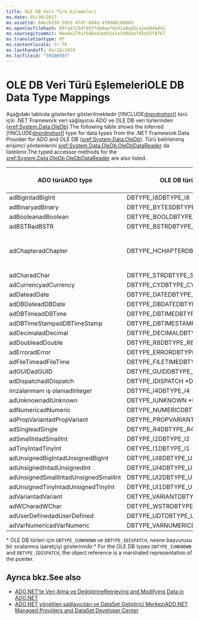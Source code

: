 ```yaml
---
title: OLE DB Veri Türü Eşlemeleri
ms.date: 03/30/2017
ms.assetid: 04bcb259-59d3-4fd7-894d-4f0dd0c68069
ms.openlocfilehash: 09fab7c5df99ffdb0aef6d32a8ad5ca1ed446d42
ms.sourcegitcommit: 0be8a279af6d8a43e03141e349d3efd5d35f8767
ms.translationtype: MT
ms.contentlocale: tr-TR
ms.lasthandoff: 04/18/2019
ms.locfileid: "59100593"
---
```

# <a name="ole-db-data-type-mappings"></a><span data-ttu-id="cbf82-102">OLE DB Veri Türü Eşlemeleri</span><span class="sxs-lookup"><span data-stu-id="cbf82-102">OLE DB Data Type Mappings</span></span>
<span data-ttu-id="cbf82-103">Aşağıdaki tabloda gösterilen gösterilmektedir [!INCLUDE[dnprdnshort](../../../../includes/dnprdnshort-md.md)] türü için .NET Framework veri sağlayıcısı ADO ve OLE DB veri türlerinden (<xref:System.Data.OleDb>).</span><span class="sxs-lookup"><span data-stu-id="cbf82-103">The following table shows the inferred [!INCLUDE[dnprdnshort](../../../../includes/dnprdnshort-md.md)] type for data types from the .NET Framework Data Provider for ADO and OLE DB (<xref:System.Data.OleDb>).</span></span> <span data-ttu-id="cbf82-104">Türü belirlenmiş erişimci yöntemlerini <xref:System.Data.OleDb.OleDbDataReader> da listelenir.</span><span class="sxs-lookup"><span data-stu-id="cbf82-104">The typed accessor methods for the <xref:System.Data.OleDb.OleDbDataReader> are also listed.</span></span>  
  
|<span data-ttu-id="cbf82-105">ADO türü</span><span class="sxs-lookup"><span data-stu-id="cbf82-105">ADO type</span></span>|<span data-ttu-id="cbf82-106">OLE DB türü</span><span class="sxs-lookup"><span data-stu-id="cbf82-106">OLE DB type</span></span>|[!INCLUDE[dnprdnshort](../../../../includes/dnprdnshort-md.md)] <span data-ttu-id="cbf82-107">Türü</span><span class="sxs-lookup"><span data-stu-id="cbf82-107">type</span></span>|[!INCLUDE[dnprdnshort](../../../../includes/dnprdnshort-md.md)] <span data-ttu-id="cbf82-108">türü belirlenmiş erişimcisi</span><span class="sxs-lookup"><span data-stu-id="cbf82-108">typed accessor</span></span>|  
|--------------|-----------------|----------------------------------------------------------------------|--------------------------------------------------------------------------------|  
|<span data-ttu-id="cbf82-109">adBigInt</span><span class="sxs-lookup"><span data-stu-id="cbf82-109">adBigInt</span></span>|<span data-ttu-id="cbf82-110">DBTYPE_I8</span><span class="sxs-lookup"><span data-stu-id="cbf82-110">DBTYPE_I8</span></span>|<span data-ttu-id="cbf82-111">Int64</span><span class="sxs-lookup"><span data-stu-id="cbf82-111">Int64</span></span>|<span data-ttu-id="cbf82-112">GetInt64()</span><span class="sxs-lookup"><span data-stu-id="cbf82-112">GetInt64()</span></span>|  
|<span data-ttu-id="cbf82-113">adBinary</span><span class="sxs-lookup"><span data-stu-id="cbf82-113">adBinary</span></span>|<span data-ttu-id="cbf82-114">DBTYPE_BYTES</span><span class="sxs-lookup"><span data-stu-id="cbf82-114">DBTYPE_BYTES</span></span>|<span data-ttu-id="cbf82-115">Byte[]</span><span class="sxs-lookup"><span data-stu-id="cbf82-115">Byte[]</span></span>|<span data-ttu-id="cbf82-116">GetBytes()</span><span class="sxs-lookup"><span data-stu-id="cbf82-116">GetBytes()</span></span>|  
|<span data-ttu-id="cbf82-117">adBoolean</span><span class="sxs-lookup"><span data-stu-id="cbf82-117">adBoolean</span></span>|<span data-ttu-id="cbf82-118">DBTYPE_BOOL</span><span class="sxs-lookup"><span data-stu-id="cbf82-118">DBTYPE_BOOL</span></span>|<span data-ttu-id="cbf82-119">Boole değeri</span><span class="sxs-lookup"><span data-stu-id="cbf82-119">Boolean</span></span>|<span data-ttu-id="cbf82-120">GetBoolean()</span><span class="sxs-lookup"><span data-stu-id="cbf82-120">GetBoolean()</span></span>|  
|<span data-ttu-id="cbf82-121">adBSTR</span><span class="sxs-lookup"><span data-stu-id="cbf82-121">adBSTR</span></span>|<span data-ttu-id="cbf82-122">DBTYPE_BSTR</span><span class="sxs-lookup"><span data-stu-id="cbf82-122">DBTYPE_BSTR</span></span>|<span data-ttu-id="cbf82-123">Dize</span><span class="sxs-lookup"><span data-stu-id="cbf82-123">String</span></span>|<span data-ttu-id="cbf82-124">GetString()</span><span class="sxs-lookup"><span data-stu-id="cbf82-124">GetString()</span></span>|  
|<span data-ttu-id="cbf82-125">adChapter</span><span class="sxs-lookup"><span data-stu-id="cbf82-125">adChapter</span></span>|<span data-ttu-id="cbf82-126">DBTYPE_HCHAPTER</span><span class="sxs-lookup"><span data-stu-id="cbf82-126">DBTYPE_HCHAPTER</span></span>|<span data-ttu-id="cbf82-127">Aracılığıyla desteklenen `DataReader`.</span><span class="sxs-lookup"><span data-stu-id="cbf82-127">Supported through the `DataReader`.</span></span> <span data-ttu-id="cbf82-128">Bkz: [DataReader kullanarak veri alma](../../../../docs/framework/data/adonet/retrieving-data-using-a-datareader.md).</span><span class="sxs-lookup"><span data-stu-id="cbf82-128">See [Retrieving Data Using a DataReader](../../../../docs/framework/data/adonet/retrieving-data-using-a-datareader.md).</span></span>|<span data-ttu-id="cbf82-129">GetValue()</span><span class="sxs-lookup"><span data-stu-id="cbf82-129">GetValue()</span></span>|  
|<span data-ttu-id="cbf82-130">adChar</span><span class="sxs-lookup"><span data-stu-id="cbf82-130">adChar</span></span>|<span data-ttu-id="cbf82-131">DBTYPE_STR</span><span class="sxs-lookup"><span data-stu-id="cbf82-131">DBTYPE_STR</span></span>|<span data-ttu-id="cbf82-132">Dize</span><span class="sxs-lookup"><span data-stu-id="cbf82-132">String</span></span>|<span data-ttu-id="cbf82-133">GetString()</span><span class="sxs-lookup"><span data-stu-id="cbf82-133">GetString()</span></span>|  
|<span data-ttu-id="cbf82-134">adCurrency</span><span class="sxs-lookup"><span data-stu-id="cbf82-134">adCurrency</span></span>|<span data-ttu-id="cbf82-135">DBTYPE_CY</span><span class="sxs-lookup"><span data-stu-id="cbf82-135">DBTYPE_CY</span></span>|<span data-ttu-id="cbf82-136">Ondalık</span><span class="sxs-lookup"><span data-stu-id="cbf82-136">Decimal</span></span>|<span data-ttu-id="cbf82-137">GetDecimal()</span><span class="sxs-lookup"><span data-stu-id="cbf82-137">GetDecimal()</span></span>|  
|<span data-ttu-id="cbf82-138">adDate</span><span class="sxs-lookup"><span data-stu-id="cbf82-138">adDate</span></span>|<span data-ttu-id="cbf82-139">DBTYPE_DATE</span><span class="sxs-lookup"><span data-stu-id="cbf82-139">DBTYPE_DATE</span></span>|<span data-ttu-id="cbf82-140">DateTime</span><span class="sxs-lookup"><span data-stu-id="cbf82-140">DateTime</span></span>|<span data-ttu-id="cbf82-141">GetDateTime()</span><span class="sxs-lookup"><span data-stu-id="cbf82-141">GetDateTime()</span></span>|  
|<span data-ttu-id="cbf82-142">adDBDate</span><span class="sxs-lookup"><span data-stu-id="cbf82-142">adDBDate</span></span>|<span data-ttu-id="cbf82-143">DBTYPE_DBDATE</span><span class="sxs-lookup"><span data-stu-id="cbf82-143">DBTYPE_DBDATE</span></span>|<span data-ttu-id="cbf82-144">DateTime</span><span class="sxs-lookup"><span data-stu-id="cbf82-144">DateTime</span></span>|<span data-ttu-id="cbf82-145">GetDateTime()</span><span class="sxs-lookup"><span data-stu-id="cbf82-145">GetDateTime()</span></span>|  
|<span data-ttu-id="cbf82-146">adDBTime</span><span class="sxs-lookup"><span data-stu-id="cbf82-146">adDBTime</span></span>|<span data-ttu-id="cbf82-147">DBTYPE_DBTIME</span><span class="sxs-lookup"><span data-stu-id="cbf82-147">DBTYPE_DBTIME</span></span>|<span data-ttu-id="cbf82-148">DateTime</span><span class="sxs-lookup"><span data-stu-id="cbf82-148">DateTime</span></span>|<span data-ttu-id="cbf82-149">GetDateTime()</span><span class="sxs-lookup"><span data-stu-id="cbf82-149">GetDateTime()</span></span>|  
|<span data-ttu-id="cbf82-150">adDBTimeStamp</span><span class="sxs-lookup"><span data-stu-id="cbf82-150">adDBTimeStamp</span></span>|<span data-ttu-id="cbf82-151">DBTYPE_DBTIMESTAMP</span><span class="sxs-lookup"><span data-stu-id="cbf82-151">DBTYPE_DBTIMESTAMP</span></span>|<span data-ttu-id="cbf82-152">DateTime</span><span class="sxs-lookup"><span data-stu-id="cbf82-152">DateTime</span></span>|<span data-ttu-id="cbf82-153">GetDateTime()</span><span class="sxs-lookup"><span data-stu-id="cbf82-153">GetDateTime()</span></span>|  
|<span data-ttu-id="cbf82-154">adDecimal</span><span class="sxs-lookup"><span data-stu-id="cbf82-154">adDecimal</span></span>|<span data-ttu-id="cbf82-155">DBTYPE_DECIMAL</span><span class="sxs-lookup"><span data-stu-id="cbf82-155">DBTYPE_DECIMAL</span></span>|<span data-ttu-id="cbf82-156">Ondalık</span><span class="sxs-lookup"><span data-stu-id="cbf82-156">Decimal</span></span>|<span data-ttu-id="cbf82-157">GetDecimal()</span><span class="sxs-lookup"><span data-stu-id="cbf82-157">GetDecimal()</span></span>|  
|<span data-ttu-id="cbf82-158">adDouble</span><span class="sxs-lookup"><span data-stu-id="cbf82-158">adDouble</span></span>|<span data-ttu-id="cbf82-159">DBTYPE_R8</span><span class="sxs-lookup"><span data-stu-id="cbf82-159">DBTYPE_R8</span></span>|<span data-ttu-id="cbf82-160">Çift</span><span class="sxs-lookup"><span data-stu-id="cbf82-160">Double</span></span>|<span data-ttu-id="cbf82-161">GetDouble()</span><span class="sxs-lookup"><span data-stu-id="cbf82-161">GetDouble()</span></span>|  
|<span data-ttu-id="cbf82-162">adError</span><span class="sxs-lookup"><span data-stu-id="cbf82-162">adError</span></span>|<span data-ttu-id="cbf82-163">DBTYPE_ERROR</span><span class="sxs-lookup"><span data-stu-id="cbf82-163">DBTYPE_ERROR</span></span>|<span data-ttu-id="cbf82-164">ExternalException</span><span class="sxs-lookup"><span data-stu-id="cbf82-164">ExternalException</span></span>|<span data-ttu-id="cbf82-165">GetValue()</span><span class="sxs-lookup"><span data-stu-id="cbf82-165">GetValue()</span></span>|  
|<span data-ttu-id="cbf82-166">adFileTime</span><span class="sxs-lookup"><span data-stu-id="cbf82-166">adFileTime</span></span>|<span data-ttu-id="cbf82-167">DBTYPE_FILETIME</span><span class="sxs-lookup"><span data-stu-id="cbf82-167">DBTYPE_FILETIME</span></span>|<span data-ttu-id="cbf82-168">DateTime</span><span class="sxs-lookup"><span data-stu-id="cbf82-168">DateTime</span></span>|<span data-ttu-id="cbf82-169">GetDateTime()</span><span class="sxs-lookup"><span data-stu-id="cbf82-169">GetDateTime()</span></span>|  
|<span data-ttu-id="cbf82-170">adGUID</span><span class="sxs-lookup"><span data-stu-id="cbf82-170">adGUID</span></span>|<span data-ttu-id="cbf82-171">DBTYPE_GUID</span><span class="sxs-lookup"><span data-stu-id="cbf82-171">DBTYPE_GUID</span></span>|<span data-ttu-id="cbf82-172">Guid</span><span class="sxs-lookup"><span data-stu-id="cbf82-172">Guid</span></span>|<span data-ttu-id="cbf82-173">GetGuid()</span><span class="sxs-lookup"><span data-stu-id="cbf82-173">GetGuid()</span></span>|  
|<span data-ttu-id="cbf82-174">adDispatch</span><span class="sxs-lookup"><span data-stu-id="cbf82-174">adIDispatch</span></span>|<span data-ttu-id="cbf82-175">DBTYPE_IDISPATCH \*</span><span class="sxs-lookup"><span data-stu-id="cbf82-175">DBTYPE_IDISPATCH \*</span></span>|<span data-ttu-id="cbf82-176">Nesne</span><span class="sxs-lookup"><span data-stu-id="cbf82-176">Object</span></span>|<span data-ttu-id="cbf82-177">GetValue()</span><span class="sxs-lookup"><span data-stu-id="cbf82-177">GetValue()</span></span>|  
|<span data-ttu-id="cbf82-178">imzalanmam ış olanı</span><span class="sxs-lookup"><span data-stu-id="cbf82-178">adInteger</span></span>|<span data-ttu-id="cbf82-179">DBTYPE_I4</span><span class="sxs-lookup"><span data-stu-id="cbf82-179">DBTYPE_I4</span></span>|<span data-ttu-id="cbf82-180">Int32</span><span class="sxs-lookup"><span data-stu-id="cbf82-180">Int32</span></span>|<span data-ttu-id="cbf82-181">GetInt32()</span><span class="sxs-lookup"><span data-stu-id="cbf82-181">GetInt32()</span></span>|  
|<span data-ttu-id="cbf82-182">adUnknown</span><span class="sxs-lookup"><span data-stu-id="cbf82-182">adIUnknown</span></span>|<span data-ttu-id="cbf82-183">DBTYPE_IUNKNOWN \*</span><span class="sxs-lookup"><span data-stu-id="cbf82-183">DBTYPE_IUNKNOWN \*</span></span>|<span data-ttu-id="cbf82-184">Nesne</span><span class="sxs-lookup"><span data-stu-id="cbf82-184">Object</span></span>|<span data-ttu-id="cbf82-185">GetValue()</span><span class="sxs-lookup"><span data-stu-id="cbf82-185">GetValue()</span></span>|  
|<span data-ttu-id="cbf82-186">adNumeric</span><span class="sxs-lookup"><span data-stu-id="cbf82-186">adNumeric</span></span>|<span data-ttu-id="cbf82-187">DBTYPE_NUMERIC</span><span class="sxs-lookup"><span data-stu-id="cbf82-187">DBTYPE_NUMERIC</span></span>|<span data-ttu-id="cbf82-188">Ondalık</span><span class="sxs-lookup"><span data-stu-id="cbf82-188">Decimal</span></span>|<span data-ttu-id="cbf82-189">GetDecimal()</span><span class="sxs-lookup"><span data-stu-id="cbf82-189">GetDecimal()</span></span>|  
|<span data-ttu-id="cbf82-190">adPropVariant</span><span class="sxs-lookup"><span data-stu-id="cbf82-190">adPropVariant</span></span>|<span data-ttu-id="cbf82-191">DBTYPE_PROPVARIANT</span><span class="sxs-lookup"><span data-stu-id="cbf82-191">DBTYPE_PROPVARIANT</span></span>|<span data-ttu-id="cbf82-192">Nesne</span><span class="sxs-lookup"><span data-stu-id="cbf82-192">Object</span></span>|<span data-ttu-id="cbf82-193">GetValue()</span><span class="sxs-lookup"><span data-stu-id="cbf82-193">GetValue()</span></span>|  
|<span data-ttu-id="cbf82-194">adSingle</span><span class="sxs-lookup"><span data-stu-id="cbf82-194">adSingle</span></span>|<span data-ttu-id="cbf82-195">DBTYPE_R4</span><span class="sxs-lookup"><span data-stu-id="cbf82-195">DBTYPE_R4</span></span>|<span data-ttu-id="cbf82-196">Tek</span><span class="sxs-lookup"><span data-stu-id="cbf82-196">Single</span></span>|<span data-ttu-id="cbf82-197">GetFloat()</span><span class="sxs-lookup"><span data-stu-id="cbf82-197">GetFloat()</span></span>|  
|<span data-ttu-id="cbf82-198">adSmallInt</span><span class="sxs-lookup"><span data-stu-id="cbf82-198">adSmallInt</span></span>|<span data-ttu-id="cbf82-199">DBTYPE_I2</span><span class="sxs-lookup"><span data-stu-id="cbf82-199">DBTYPE_I2</span></span>|<span data-ttu-id="cbf82-200">Int16</span><span class="sxs-lookup"><span data-stu-id="cbf82-200">Int16</span></span>|<span data-ttu-id="cbf82-201">GetInt16()</span><span class="sxs-lookup"><span data-stu-id="cbf82-201">GetInt16()</span></span>|  
|<span data-ttu-id="cbf82-202">adTinyInt</span><span class="sxs-lookup"><span data-stu-id="cbf82-202">adTinyInt</span></span>|<span data-ttu-id="cbf82-203">DBTYPE_I1</span><span class="sxs-lookup"><span data-stu-id="cbf82-203">DBTYPE_I1</span></span>|<span data-ttu-id="cbf82-204">Bayt</span><span class="sxs-lookup"><span data-stu-id="cbf82-204">Byte</span></span>|<span data-ttu-id="cbf82-205">GetByte()</span><span class="sxs-lookup"><span data-stu-id="cbf82-205">GetByte()</span></span>|  
|<span data-ttu-id="cbf82-206">adUnsignedBigInt</span><span class="sxs-lookup"><span data-stu-id="cbf82-206">adUnsignedBigInt</span></span>|<span data-ttu-id="cbf82-207">DBTYPE_UI8</span><span class="sxs-lookup"><span data-stu-id="cbf82-207">DBTYPE_UI8</span></span>|<span data-ttu-id="cbf82-208">UInt64</span><span class="sxs-lookup"><span data-stu-id="cbf82-208">UInt64</span></span>|<span data-ttu-id="cbf82-209">GetValue()</span><span class="sxs-lookup"><span data-stu-id="cbf82-209">GetValue()</span></span>|  
|<span data-ttu-id="cbf82-210">adUnsignedInt</span><span class="sxs-lookup"><span data-stu-id="cbf82-210">adUnsignedInt</span></span>|<span data-ttu-id="cbf82-211">DBTYPE_UI4</span><span class="sxs-lookup"><span data-stu-id="cbf82-211">DBTYPE_UI4</span></span>|<span data-ttu-id="cbf82-212">UInt32</span><span class="sxs-lookup"><span data-stu-id="cbf82-212">UInt32</span></span>|<span data-ttu-id="cbf82-213">GetValue()</span><span class="sxs-lookup"><span data-stu-id="cbf82-213">GetValue()</span></span>|  
|<span data-ttu-id="cbf82-214">adUnsignedSmallInt</span><span class="sxs-lookup"><span data-stu-id="cbf82-214">adUnsignedSmallInt</span></span>|<span data-ttu-id="cbf82-215">DBTYPE_UI2</span><span class="sxs-lookup"><span data-stu-id="cbf82-215">DBTYPE_UI2</span></span>|<span data-ttu-id="cbf82-216">UInt16</span><span class="sxs-lookup"><span data-stu-id="cbf82-216">UInt16</span></span>|<span data-ttu-id="cbf82-217">GetValue()</span><span class="sxs-lookup"><span data-stu-id="cbf82-217">GetValue()</span></span>|  
|<span data-ttu-id="cbf82-218">adUnsignedTinyInt</span><span class="sxs-lookup"><span data-stu-id="cbf82-218">adUnsignedTinyInt</span></span>|<span data-ttu-id="cbf82-219">DBTYPE_UI1</span><span class="sxs-lookup"><span data-stu-id="cbf82-219">DBTYPE_UI1</span></span>|<span data-ttu-id="cbf82-220">Bayt</span><span class="sxs-lookup"><span data-stu-id="cbf82-220">Byte</span></span>|<span data-ttu-id="cbf82-221">GetByte()</span><span class="sxs-lookup"><span data-stu-id="cbf82-221">GetByte()</span></span>|  
|<span data-ttu-id="cbf82-222">adVariant</span><span class="sxs-lookup"><span data-stu-id="cbf82-222">adVariant</span></span>|<span data-ttu-id="cbf82-223">DBTYPE_VARIANT</span><span class="sxs-lookup"><span data-stu-id="cbf82-223">DBTYPE_VARIANT</span></span>|<span data-ttu-id="cbf82-224">Nesne</span><span class="sxs-lookup"><span data-stu-id="cbf82-224">Object</span></span>|<span data-ttu-id="cbf82-225">GetValue()</span><span class="sxs-lookup"><span data-stu-id="cbf82-225">GetValue()</span></span>|  
|<span data-ttu-id="cbf82-226">adWChar</span><span class="sxs-lookup"><span data-stu-id="cbf82-226">adWChar</span></span>|<span data-ttu-id="cbf82-227">DBTYPE_WSTR</span><span class="sxs-lookup"><span data-stu-id="cbf82-227">DBTYPE_WSTR</span></span>|<span data-ttu-id="cbf82-228">Dize</span><span class="sxs-lookup"><span data-stu-id="cbf82-228">String</span></span>|<span data-ttu-id="cbf82-229">GetString()</span><span class="sxs-lookup"><span data-stu-id="cbf82-229">GetString()</span></span>|  
|<span data-ttu-id="cbf82-230">adUserDefined</span><span class="sxs-lookup"><span data-stu-id="cbf82-230">adUserDefined</span></span>|<span data-ttu-id="cbf82-231">DBTYPE_UDT</span><span class="sxs-lookup"><span data-stu-id="cbf82-231">DBTYPE_UDT</span></span>|<span data-ttu-id="cbf82-232">Desteklenmiyor</span><span class="sxs-lookup"><span data-stu-id="cbf82-232">not supported</span></span>||  
|<span data-ttu-id="cbf82-233">adVarNumeric</span><span class="sxs-lookup"><span data-stu-id="cbf82-233">adVarNumeric</span></span>|<span data-ttu-id="cbf82-234">DBTYPE_VARNUMERIC</span><span class="sxs-lookup"><span data-stu-id="cbf82-234">DBTYPE_VARNUMERIC</span></span>|<span data-ttu-id="cbf82-235">Desteklenmiyor</span><span class="sxs-lookup"><span data-stu-id="cbf82-235">not supported</span></span>||  
  
 <span data-ttu-id="cbf82-236">\* OLE DB türleri için `DBTYPE_IUNKNOWN` ve `DBTYPE_IDISPATCH`, nesne başvurusu bir sıralanmış işaretçiyi gösterimidir.</span><span class="sxs-lookup"><span data-stu-id="cbf82-236">\* For the OLE DB types `DBTYPE_IUNKNOWN` and `DBTYPE_IDISPATCH`, the object reference is a marshaled representation of the pointer.</span></span>  
  
## <a name="see-also"></a><span data-ttu-id="cbf82-237">Ayrıca bkz.</span><span class="sxs-lookup"><span data-stu-id="cbf82-237">See also</span></span>

- [<span data-ttu-id="cbf82-238">ADO.NET’te Veri Alma ve Değiştirme</span><span class="sxs-lookup"><span data-stu-id="cbf82-238">Retrieving and Modifying Data in ADO.NET</span></span>](../../../../docs/framework/data/adonet/retrieving-and-modifying-data.md)
- [<span data-ttu-id="cbf82-239">ADO.NET yönetilen sağlayıcıları ve DataSet Geliştirici Merkezi</span><span class="sxs-lookup"><span data-stu-id="cbf82-239">ADO.NET Managed Providers and DataSet Developer Center</span></span>](https://go.microsoft.com/fwlink/?LinkId=217917)
